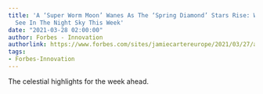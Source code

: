 ```yaml
---
title: 'A ‘Super Worm Moon’ Wanes As The ‘Spring Diamond’ Stars Rise: What You Can
  See In The Night Sky This Week'
date: "2021-03-28 02:00:00"
author: Forbes - Innovation
authorlink: https://www.forbes.com/sites/jamiecartereurope/2021/03/27/a-super-worm-moon-wanes-as-spacex-launches-four-astronauts-into-space-what-you-can-see-in-the-night-sky-this-week/
tags:
- Forbes-Innovation
---
```

The celestial highlights for the week ahead.